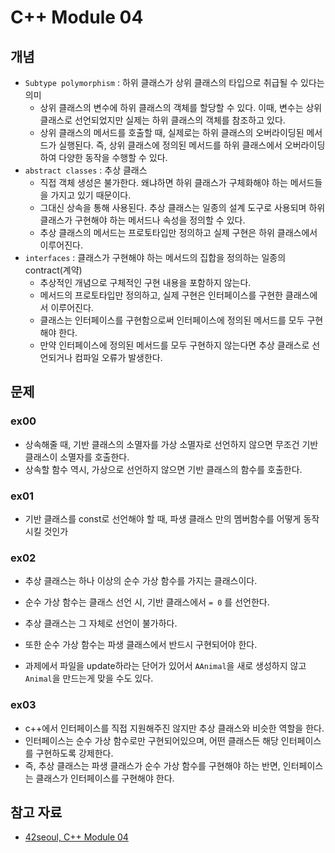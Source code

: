 # C++ Module 04

## 개념

- `Subtype polymorphism` : 하위 클래스가 상위 클래스의 타입으로 취급될 수 있다는 의미
    - 상위 클래스의 변수에 하위 클래스의 객체를 할당할 수 있다. 이때, 변수는 상위 클래스로 선언되었지만 실제는 하위 클래스의 객체를 참조하고 있다.
    - 상위 클래스의 메서드를 호출할 때, 실제로는 하위 클래스의 오버라이딩된 메서드가 실행된다. 즉, 상위 클래스에 정의된 메서드를 하위 클래스에서 오버라이딩하여 다양한 동작을 수행할 수 있다.
- `abstract classes` : 추상 클래스
    - 직접 객체 생성은 불가한다. 왜냐하면 하위 클래스가 구체화해야 하는 메서드들을 가지고 있기 때문이다.
    - 그대신 상속을 통해 사용된다. 추상 클래스는 일종의 설계 도구로 사용되며 하위 클래스가 구현해야 하는 메서드나 속성을 정의할 수 있다.
    - 추상 클래스의 메서드는 프로토타입만 정의하고 실제 구현은 하위 클래스에서 이루어진다.
- `interfaces` : 클래스가 구현해야 하는 메서드의 집합을 정의하는 일종의 contract(계약)
    - 추상적인 개념으로 구체적인 구현 내용을 포함하지 않는다.
    - 메서드의 프로토타입만 정의하고, 실제 구현은 인터페이스를 구현한 클래스에서 이루어진다.
    - 클래스는 인터페이스를 구현함으로써 인터페이스에 정의된 메서드를 모두 구현해야 한다.
    - 만약 인터페이스에 정의된 메서드를 모두 구현하지 않는다면 추상 클래스로 선언되거나 컴파일 오류가 발생한다.

## 문제

### ex00
- 상속해줄 때, 기반 클래스의 소멸자를 가상 소멸자로 선언하지 않으면 무조건 기반 클래스이 소멸자를 호출한다.
- 상속할 함수 역시, 가상으로 선언하지 않으면 기반 클래스의 함수를 호출한다.

### ex01
- 기반 클래스를 const로 선언해야 할 때, 파생 클래스 만의 멤버함수를 어떻게 동작시킬 것인가

### ex02
- 추상 클래스는 하나 이상의 순수 가상 함수를 가지는 클래스이다.
- 순수 가상 함수는 클래스 선언 시, 기반 클래스에서 `= 0` 를 선언한다.
- 추상 클래스는 그 자체로 선언이 불가하다.
- 또한 순수 가상 함수는 파생 클래스에서 반드시 구현되어야 한다.

- 과제에서 파일을 update하라는 단어가 있어서 `AAnimal`을 새로 생성하지 않고 `Animal`을 만드는게 맞을 수도 있다.

### ex03
- c++에서 인터페이스를 직접 지원해주진 않지만 추상 클래스와 비슷한 역할을 한다.
- 인터페이스는 순수 가상 함수로만 구현되어있으며, 어떤 클래스든 해당 인터페이스를 구현하도록 강제한다.
- 즉, 추상 클래스는 파생 클래스가 순수 가상 함수를 구현해야 하는 반면, 인터페이스는 클래스가 인터페이스를 구현해야 한다.

## 참고 자료
- [42seoul, C++ Module 04](https://cdn.intra.42.fr/pdf/pdf/79097/en.subject.pdf)
